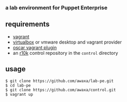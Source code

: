 ### a lab environment for Puppet Enterprise

## requirements
- [vagrant](https://www.vagrantup.com)
- [virtualbox](https://www.virtualbox.org) or vmware desktop and vagrant provider
- [oscar vagrant plugin](https://github.com/adrienthebo/oscar)
- an [r10k](https://github.com/adrienthebo/r10k) control repository in the `control` directory

## usage
    $ git clone https://github.com/awaxa/lab-pe.git
    $ cd lab-pe
    $ git clone https://github.com/awaxa/control.git
    $ vagrant up
